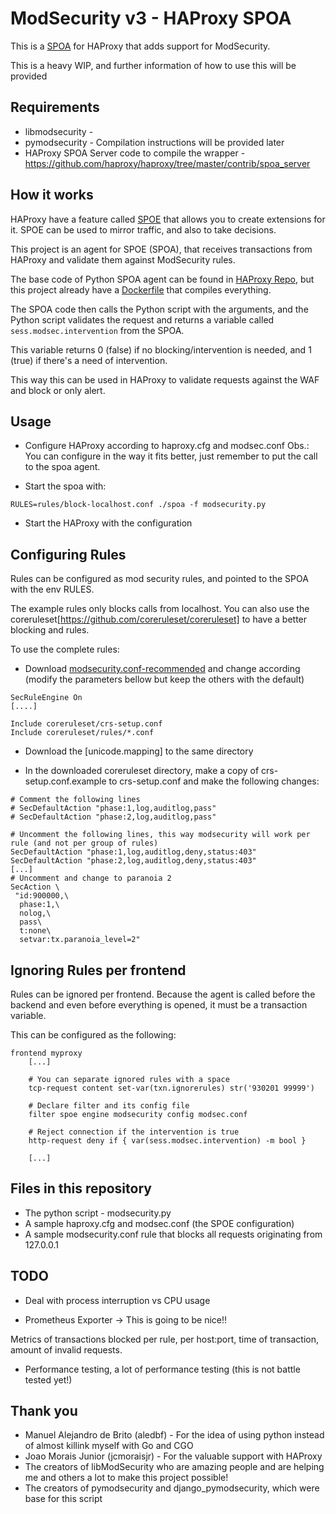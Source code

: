 # ModSecurity v3 - HAProxy SPOA

This is a [SPOA](https://www.haproxy.com/blog/extending-haproxy-with-the-stream-processing-offload-engine/) for HAProxy 
that adds support for ModSecurity.

This is a heavy WIP, and further information of how to use this will be provided

## Requirements
* libmodsecurity - 
* pymodsecurity - Compilation instructions will be provided later
* HAProxy SPOA Server code to compile the wrapper - https://github.com/haproxy/haproxy/tree/master/contrib/spoa_server

## How it works
HAProxy have a feature called [SPOE](https://www.haproxy.org/download/1.7/doc/SPOE.txt) 
that allows you to create extensions for it. SPOE can be used to mirror traffic,
and also to take decisions. 

This project is an agent for SPOE (SPOA), that receives transactions from HAProxy 
and validate them against ModSecurity rules.

The base code of Python SPOA agent can be found in [HAProxy Repo](https://github.com/haproxy/haproxy/tree/master/contrib/spoa_server), but this project
already have a [Dockerfile](Dockerfile) that compiles everything.

The SPOA code then calls the Python script with the arguments, and the Python script
validates the request and returns a variable called ``sess.modsec.intervention`` from the SPOA.

This variable returns 0 (false) if no blocking/intervention is needed, and 1 (true) if there's a need of intervention.

This way this can be used in HAProxy to validate requests against the WAF and block or only alert.


## Usage

* Configure HAProxy according to haproxy.cfg and modsec.conf
Obs.: You can configure in the way it fits better, just remember to put the call to the spoa agent.

* Start the spoa with: 
```
RULES=rules/block-localhost.conf ./spoa -f modsecurity.py
```

* Start the HAProxy with the configuration

## Configuring Rules

Rules can be configured as mod security rules, and pointed to the SPOA with
the env RULES.

The example rules only blocks calls from localhost. You can also use the 
coreruleset[https://github.com/coreruleset/coreruleset] to have a better blocking and rules. 

To use the complete rules:

* Download [modsecurity.conf-recommended](https://raw.githubusercontent.com/SpiderLabs/ModSecurity/v3/master/modsecurity.conf-recommended) and change according (modify the parameters bellow but keep the others with the default)

```
SecRuleEngine On
[....]

Include coreruleset/crs-setup.conf
Include coreruleset/rules/*.conf
```

* Download the [unicode.mapping] to the same directory

* In the downloaded coreruleset directory, make a copy of crs-setup.conf.example to crs-setup.conf and make the following changes:


```
# Comment the following lines
# SecDefaultAction "phase:1,log,auditlog,pass"
# SecDefaultAction "phase:2,log,auditlog,pass"  

# Uncomment the following lines, this way modsecurity will work per rule (and not per group of rules)
SecDefaultAction "phase:1,log,auditlog,deny,status:403" 
SecDefaultAction "phase:2,log,auditlog,deny,status:403" 
[...]
# Uncomment and change to paranoia 2
SecAction \
 "id:900000,\
  phase:1,\
  nolog,\
  pass\
  t:none\
  setvar:tx.paranoia_level=2"  
```


## Ignoring Rules per frontend

Rules can be ignored per frontend. Because the agent is called before the backend 
and even before everything is opened, it must be a transaction variable.

This can be configured as the following:

```
frontend myproxy
    [...]

    # You can separate ignored rules with a space
    tcp-request content set-var(txn.ignorerules) str('930201 99999')

    # Declare filter and its config file
    filter spoe engine modsecurity config modsec.conf

    # Reject connection if the intervention is true
    http-request deny if { var(sess.modsec.intervention) -m bool }
    
    [...]
```


## Files in this repository

* The python script - modsecurity.py
* A sample haproxy.cfg and modsec.conf (the SPOE configuration)
* A sample modsecurity.conf rule that blocks all requests originating from 127.0.0.1

## TODO
* Deal with process interruption vs CPU usage

* Prometheus Exporter -> This is going to be nice!!

Metrics of transactions blocked per rule, per host:port, time of transaction, amount of invalid requests.

* Performance testing, a lot of performance testing (this is not battle tested yet!)

## Thank you
- Manuel Alejandro de Brito (aledbf) - For the idea of using python instead of almost killink myself with Go and CGO
- Joao Morais Junior (jcmoraisjr) - For the valuable support with HAProxy
- The creators of libModSecurity who are amazing people and are helping me and others a lot to make this project possible!
- The creators of pymodsecurity and django_pymodsecurity, which were base for this script
